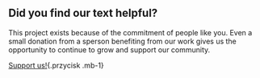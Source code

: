 ## Did you find our text helpful?

This project exists because of the commitment of people like you. Even a small donation from a sperson benefiting from our work gives us the opportunity to continue to grow and support our community.

[Support us!](/en/support){.przycisk .mb-1}
